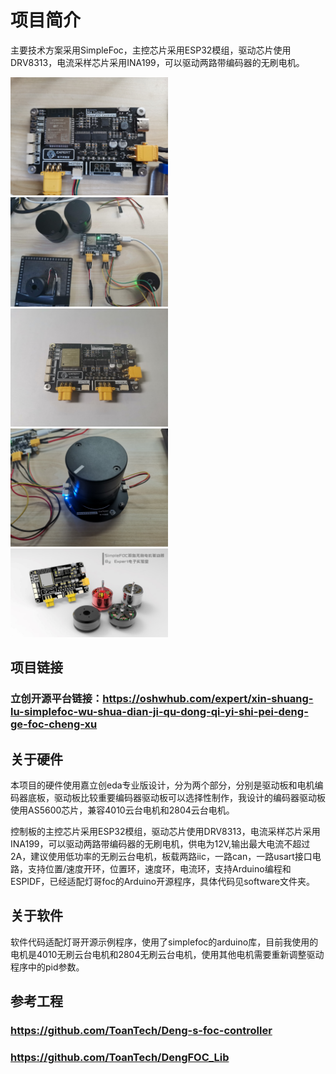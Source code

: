 # 项目简介
主要技术方案采用SimpleFoc，主控芯片采用ESP32模组，驱动芯片使用DRV8313，电流采样芯片采用INA199，可以驱动两路带编码器的无刷电机。

<img src=picture/AdWIgMhK2bCL5GJ33nmXmBWWS5gPIubUDsHZDpyN.jpeg width=50% />
<img src=picture/peTHgNELNo7OnheFytLxN6cdYVJ1PxNy4Pa9DMnS.jpeg width=50% />
<img src=picture/qZ66wLYQ4V7P8rpM6NiEBqIqAkB49yHfawNPQKqE.jpeg width=50% />
<img src=picture/0HDxo8IRM7GcT2FgbbebIhXV2MPNrl9LxxvudG3n.jpeg width=50% />
<img src=picture/gZeYQfZDzireu5fIR0ds1P1ZklRd1Y51lduXPFRu.jpeg width=50% />


## 项目链接
### 立创开源平台链接：https://oshwhub.com/expert/xin-shuang-lu-simplefoc-wu-shua-dian-ji-qu-dong-qi-yi-shi-pei-deng-ge-foc-cheng-xu

## 关于硬件
本项目的硬件使用嘉立创eda专业版设计，分为两个部分，分别是驱动板和电机编码器底板，驱动板比较重要编码器驱动板可以选择性制作，我设计的编码器驱动板使用AS5600芯片，兼容4010云台电机和2804云台电机。

控制板的主控芯片采用ESP32模组，驱动芯片使用DRV8313，电流采样芯片采用INA199，可以驱动两路带编码器的无刷电机，供电为12V,输出最大电流不超过2A，建议使用低功率的无刷云台电机，板载两路iic，一路can，一路usart接口电路，支持位置/速度开环，位置环，速度环，电流环，支持Arduino编程和ESPIDF，已经适配灯哥foc的Arduino开源程序，具体代码见software文件夹。
## 关于软件
软件代码适配灯哥开源示例程序，使用了simplefoc的arduino库，目前我使用的电机是4010无刷云台电机和2804无刷云台电机，使用其他电机需要重新调整驱动程序中的pid参数。

## 参考工程
### https://github.com/ToanTech/Deng-s-foc-controller
### https://github.com/ToanTech/DengFOC_Lib
